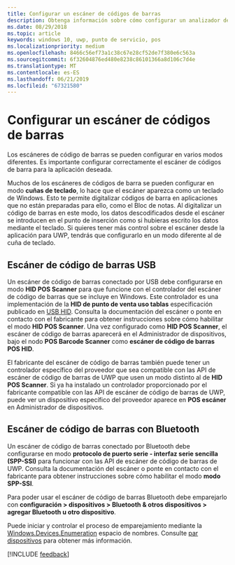 ```yaml
---
title: Configurar un escáner de códigos de barras
description: Obtenga información sobre cómo configurar un analizador de código de barras para la aplicación deseada.
ms.date: 08/29/2018
ms.topic: article
keywords: windows 10, uwp, punto de servicio, pos
ms.localizationpriority: medium
ms.openlocfilehash: 8466c56ef73a1c38c67e28cf52de7f380e6c563a
ms.sourcegitcommit: 6f32604876ed480e8238c86101366a8d106c7d4e
ms.translationtype: MT
ms.contentlocale: es-ES
ms.lasthandoff: 06/21/2019
ms.locfileid: "67321580"
---
```

# <a name="configure-a-barcode-scanner"></a>Configurar un escáner de códigos de barras

Los escáneres de código de barras se pueden configurar en varios modos diferentes.  Es importante configurar correctamente el escáner de códigos de barra para la aplicación deseada.

Muchos de los escáneres de códigos de barra se pueden configurar en modo **cuñas de teclado**, lo hace que el escáner aparezca como un teclado de Windows.  Esto te permite digitalizar códigos de barra en aplicaciones que no están preparadas para ello, como el Bloc de notas.  Al digitalizar un código de barras en este modo, los datos descodificados desde el escáner se introducen en el punto de inserción como si hubieras escrito los datos mediante el teclado.  Si quieres tener más control sobre el escáner desde la aplicación para UWP, tendrás que configurarlo en un modo diferente al de cuña de teclado.

## <a name="usb-barcode-scanner"></a>Escáner de código de barras USB
Un escáner de código de barras conectado por USB debe configurarse en modo **HID POS Scanner** para que funcione con el controlador del escáner de código de barras que se incluye en Windows. Este controlador es una implementación de la **HID de punto de venta uso tablas** especificación publicado en [USB HID](https://www.usb.org/hid).  Consulta la documentación del escáner o ponte en contacto con el fabricante para obtener instrucciones sobre cómo habilitar el modo **HID POS Scanner**.  Una vez configurado como **HID POS Scanner**, el escáner de código de barras aparecerá en el Administrador de dispositivos, bajo el nodo **POS Barcode Scanner** como **escáner de código de barras POS HID**.

El fabricante del escáner de código de barras también puede tener un controlador específico del proveedor que sea compatible con las API de escáner de código de barras de UWP que usen un modo distinto al de **HID POS Scanner**.  Si ya ha instalado un controlador proporcionado por el fabricante compatible con las API de escáner de código de barras de UWP, puede ver un dispositivo específico del proveedor aparece en **POS escáner** en Administrador de dispositivos.

## <a name="bluetooth-barcode-scanner"></a>Escáner de código de barras con Bluetooth
Un escáner de código de barras conectado por Bluetooth debe configurarse en modo **protocolo de puerto serie - interfaz serie sencilla (SPP-SSI)** para funcionar con las API de escáner de código de barras de UWP.  Consulta la documentación del escáner o ponte en contacto con el fabricante para obtener instrucciones sobre cómo habilitar el modo **modo SPP-SSI**.

Para poder usar el escáner de código de barras Bluetooth debe emparejarlo con **configuración > dispositivos > Bluetooth & otros dispositivos > agregar Bluetooth u otro dispositivo**.

Puede iniciar y controlar el proceso de emparejamiento mediante la [Windows.Devices.Enumeration](https://docs.microsoft.com/uwp/api/windows.devices.enumeration) espacio de nombres.  Consulte [par dispositivos](https://docs.microsoft.com/windows/uwp/devices-sensors/pair-devices) para obtener más información.

[!INCLUDE [feedback](./includes/pos-feedback.md)]